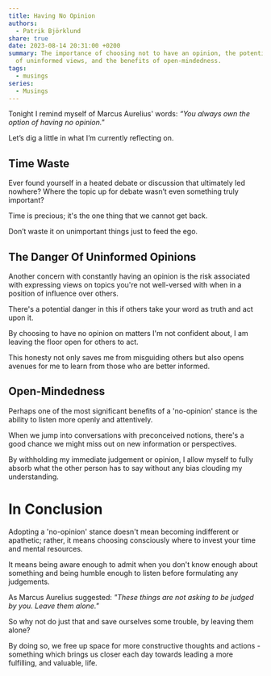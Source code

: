 ```yaml
---
title: Having No Opinion
authors:
  - Patrik Björklund
share: true
date: 2023-08-14 20:31:00 +0200
summary: The importance of choosing not to have an opinion, the potential danger
  of uninformed views, and the benefits of open-mindedness.
tags:
  - musings
series:
  - Musings
---
```



Tonight I remind myself of Marcus Aurelius' words: _“You always own the option of having no opinion."_

Let’s dig a little in what I’m currently reflecting on.

##  Time Waste

Ever found yourself in a heated debate or discussion that ultimately led nowhere? Where the topic up for debate wasn’t even something truly important?

Time is precious; it's the one thing that we cannot get back.

Don’t waste it on unimportant things just to feed the ego.

## The Danger Of Uninformed Opinions

Another concern with constantly having an opinion is the risk associated with expressing views on topics you're not well-versed with when in a position of influence over others. 

There's a potential danger in this if others take your word as truth and act upon it.

By choosing to have no opinion on matters I'm not confident about, I am leaving the floor open for others to act. 

This honesty not only saves me from misguiding others but also opens avenues for me to learn from those who are better informed.

## Open-Mindedness

Perhaps one of the most significant benefits of a 'no-opinion' stance is the ability to listen more openly and attentively. 

When we jump into conversations with preconceived notions, there's a good chance we might miss out on new information or perspectives.

By withholding my immediate judgement or opinion, I allow myself to fully absorb what the other person has to say without any bias clouding my understanding. 

# In Conclusion

Adopting a 'no-opinion' stance doesn't mean becoming indifferent or apathetic; rather, it means choosing consciously where to invest your time and mental resources. 

It means being aware enough to admit when you don't know enough about something and being humble enough to listen before formulating any judgements.

As Marcus Aurelius suggested: _"These things are not asking to be judged by you. Leave them alone."_ 

So why not do just that and save ourselves some trouble, by leaving them alone? 

By doing so, we free up space for more constructive thoughts and actions - something which brings us closer each day towards leading a more fulfilling, and valuable, life.




